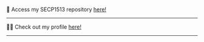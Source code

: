🔗 Access my SECP1513 repository [here!](https://github.com/wawasafiyyah/SECP1513)

---

🧕🏻 Check out my profile [here!](https://github.com/wawasafiyyah)

---
